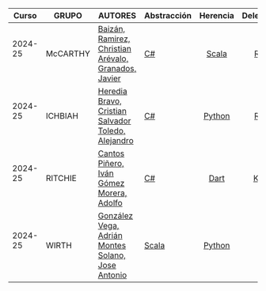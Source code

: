 | Curso | GRUPO | AUTORES  | Abstracción | Herencia | Delegación  | Inyección  | Anotaciones | Aspectos | Errores | Lambdas |
|---|---|---|:---|:---:|:---:|:---:|:---:|:---:|:---:|:---:|
| 2024-25 <br/> <br/>| McCARTHY | [Baizán, Ramirez, Christian](https://github.com/Chrisbayy) <br/> [Arévalo, Granados, Javier](https://github.com/mariaespanola) |  [C#](temas/abstraccion/lenguaje/)  | [Scala](temas/herencia/lenguaje/)  | [Ruby](temas/delegacion/lenguaje/) | [TypeCript](temas/inyeccion/lenguaje/) | [-](temas/anotaciones/lenguaje) | [-](temas/aspectos/lenguaje) | [Kotlin](temas/errores/lenguaje) | [Python](temas/lambdas/lenguaje) |
| 2024-25 <br/> <br/>| ICHBIAH | [Heredia Bravo, Cristian](https://github.com/CristianHerediaAlum) <br/> [Salvador Toledo, Alejandro](https://github.com/alex3695743) |  [C#](temas/abstraccion/csharp-01)  | [Python](temas/herencia/python)  | [Ruby](temas/delegacion/ruby-01) | [Java](temas/inyeccion/java) | [TypeScript](temas/anotaciones/typescript) | [Java](temas/aspectos/java) | [Scala](temas/errores/scala) | [Python](temas/lambdas/python-01) |
| 2024-25 <br/> <br/>| RITCHIE | [Cantos Piñero, Iván](https://github.com/Ibooooooo) <br/> [Gómez Morera, Adolfo](https://github.com/AdolfoGomezMorera) |  [C#](temas/abstraccion/csharp-01)  | [Dart](temas/herencia/python)  | [Kotlin](temas/delegacion/ruby-01) | [Java](temas/inyeccion/java) | [Java](temas/anotaciones/typescript) | [Python](temas/aspectos/java) | [Scala](temas/errores/scala) | [Ruby](temas/lambdas/python-01) |
| 2024-25 <br/> <br/>| WIRTH | [González Vega, Adrián](https://github.com/adrigongv23) <br/> [Montes Solano, Jose Antonio](https://github.com/josan3) | [Scala](temas/abstraccion/scala/) | [Python](temas/herencia/python/) | [C#](temas/delegacion/csharp/) | [C#](temas/inyeccion/csharp/) | [C#](temas/anotaciones/csharp) | [Java](temas/aspectos/java-01) | [Kotlin](temas/errores/kotlin) | [Python](temas/lambdas/python)

